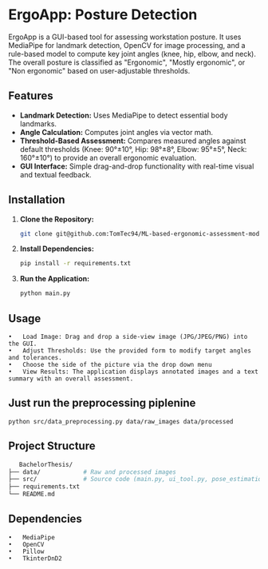 # ErgoApp: Posture Detection

ErgoApp is a GUI-based tool for assessing workstation posture. It uses MediaPipe for landmark detection, OpenCV for image processing, and a rule-based model to compute key joint angles (knee, hip, elbow, and neck). The overall posture is classified as "Ergonomic", "Mostly ergonomic", or "Non ergonomic" based on user-adjustable thresholds.

## Features

- **Landmark Detection:** Uses MediaPipe to detect essential body landmarks.
- **Angle Calculation:** Computes joint angles via vector math.
- **Threshold-Based Assessment:** Compares measured angles against default thresholds (Knee: 90°±10°, Hip: 98°±8°, Elbow: 95°±5°, Neck: 160°±10°) to provide an overall ergonomic evaluation.
- **GUI Interface:** Simple drag-and-drop functionality with real-time visual and textual feedback.

## Installation

1. **Clone the Repository:**
   ```bash
   git clone git@github.com:TomTec94/ML-based-ergonomic-assessment-model.git
   
2. **Install Dependencies:**
   ```bash
   pip install -r requirements.txt
   
3. **Run the Application:**
   ```bash
   python main.py
   
## Usage
	•	Load Image: Drag and drop a side-view image (JPG/JPEG/PNG) into the GUI.
	•	Adjust Thresholds: Use the provided form to modify target angles and tolerances.
	•	Choose the side of the picture via the drop down menu
	•	View Results: The application displays annotated images and a text summary with an overall assessment.

## Just run the preprocessing piplenine
    python src/data_preprocessing.py data/raw_images data/processed

## Project Structure
   ```bash
      BachelorThesis/
   ├── data/            # Raw and processed images
   ├── src/             # Source code (main.py, ui_tool.py, pose_estimation.py, etc.)
   ├── requirements.txt
   └── README.md
```
## Dependencies	
    •	MediaPipe
	•	OpenCV
	•	Pillow
	•	TkinterDnD2
